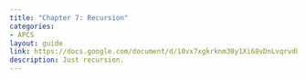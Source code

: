 ```yaml
---
title: "Chapter 7: Recursion"
categories:
- APCS
layout: guide
link: https://docs.google.com/document/d/10vx7xgkrknm30y1Xi68vDnLvqrvdUhOfV5i5C68aBIs/
description: Just recursion.
---
```


